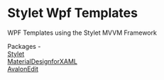 # Stylet Wpf Templates

WPF Templates using the Stylet MVVM Framework

Packages -<br>
[Stylet](https://github.com/canton7/Stylet)<br>
[MaterialDesignforXAML](https://github.com/MaterialDesignInXAML/MaterialDesignInXamlToolkit)<br>
[AvalonEdit](http://avalonedit.net/)
